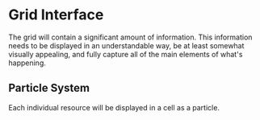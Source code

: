 # Grid Interface

The grid will contain a significant amount of information. This information needs to be displayed in an understandable way, be at least somewhat visually appealing, and fully capture all of the main elements of what's happening. 

## Particle System

Each individual resource will be displayed in a cell as a particle.
